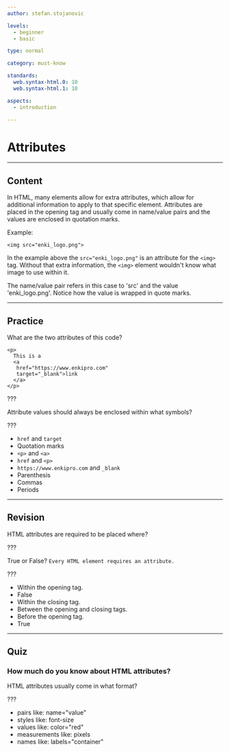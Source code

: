 ```yaml
---
author: stefan.stojanovic

levels:
  - beginner
  - basic

type: normal

category: must-know

standards:
  web.syntax-html.0: 10
  web.syntax-html.1: 10

aspects:
  - introduction

---
```

# Attributes
---
## Content

In HTML, many elements allow for extra attributes, which allow for additional information to apply to that specific element. Attributes are placed in the opening tag and usually come in name/value pairs and the values are enclosed in quotation marks.

Example:
```
<img src="enki_logo.png">
```

In the example above the `src="enki_logo.png"` is an attribute for the `<img>` tag. Without that extra information, the `<img>` element wouldn't know what image to use within it.

The name/value pair refers in this case to 'src' and the value 
'enki_logo.png'. Notice how the value is wrapped in quote marks. 

---
## Practice

What are the two attributes of this code?
```
<p>
  This is a
  <a
   href="https://www.enkipro.com"
   target="_blank">link
  </a>
</p>
```

???

Attribute values should always be enclosed within what symbols?

???

* `href` and `target`
* Quotation marks
* `<p>` and `<a>`
* `href` and `<p>`
* `https://www.enkipro.com` and `_blank`
* Parenthesis
* Commas
* Periods

---
## Revision

HTML attributes are required to be placed where?

???

True or False? `Every HTML element requires an attribute.`

???

* Within the opening tag.
* False
* Within the closing tag.
* Between the opening and closing tags.
* Before the opening tag.
* True

---
## Quiz

### How much do you know about HTML attributes?

HTML attributes usually come in what format?

???

* pairs like: name="value"
* styles like: font-size
* values like: color="red"
* measurements like: pixels
* names like: labels="container"
